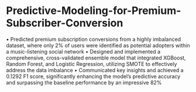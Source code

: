 # Predictive-Modeling-for-Premium-Subscriber-Conversion

•	Predicted premium subscription conversions from a highly imbalanced dataset, where only 2% of users were identified as potential adopters within a music-listening social network
•	Designed and implemented a comprehensive, cross-validated ensemble model that integrated XGBoost, Random Forest, and Logistic Regression, utilizing SMOTE to effectively address the data imbalance
•	Communicated key insights and achieved a 0.1292 F1 score, significantly enhancing the model’s predictive accuracy and surpassing the baseline performance by an impressive 82%
